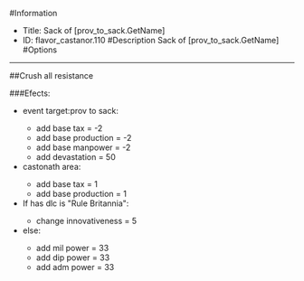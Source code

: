 #Information
 - Title: Sack of [prov_to_sack.GetName]
 - ID: flavor_castanor.110
#Description
Sack of [prov_to_sack.GetName]
#Options

___
##Crush all resistance

###Efects:<ul><li>event target:prov to sack:</li><ul><li>add base tax = -2</li><li>add base production = -2</li><li>add base manpower = -2</li><li>add devastation = 50</li></ul><li>castonath area:</li><ul><li>add base tax = 1</li><li>add base production = 1</li></ul><li>If has dlc is "Rule Britannia":</li><ul><li>change innovativeness = 5</li></ul><li>else:</li><ul><li>add mil power = 33</li><li>add dip power = 33</li><li>add adm power = 33</li></ul></ul>
